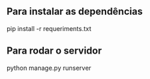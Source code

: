 ## Para instalar as dependências
pip install -r requeriments.txt

## Para rodar o servidor
python manage.py runserver

